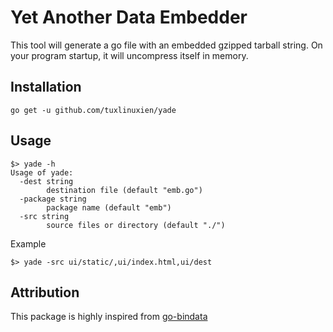 Yet Another Data Embedder
=========================

This tool will generate a go file with an embedded gzipped tarball string.
On your program startup, it will uncompress itself in memory.

## Installation

```
go get -u github.com/tuxlinuxien/yade
```

## Usage

```
$> yade -h
Usage of yade:
  -dest string
        destination file (default "emb.go")
  -package string
        package name (default "emb")
  -src string
        source files or directory (default "./")
```


Example

```
$> yade -src ui/static/,ui/index.html,ui/dest
```

## Attribution

This package is highly inspired from [go-bindata](https://github.com/jteeuwen/go-bindata)
